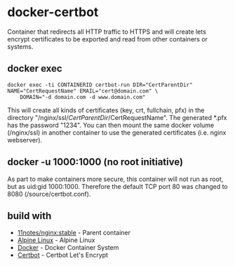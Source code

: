 # docker-certbot

Container that redirects all HTTP traffic to HTTPS and will create lets encrypt certificates to be exported and read from other containers or systems.

## docker exec
```shell
docker exec -ti CONTAINERID certbot-run DIR="CertParentDir" NAME="CertRequestName" EMAIL="cert@domain.com" \
    DOMAIN="-d domain.com -d www.domain.com"
```

This will create all kinds of certificates (key, crt, fullchain, pfx) in the directory "/nginx/ssl/$CertParentDir/$CertRequestName". The generated *.pfx has the password "1234". You can then mount the same docker volume (/nginx/ssl) in another container to use the generated certificates (i.e. nginx webserver).

## docker -u 1000:1000 (no root initiative)

As part to make containers more secure, this container will not run as root, but as uid:gid 1000:1000. Therefore the default TCP port 80 was changed to 8080 (/source/certbot.conf).

## build with
* [11notes/nginx:stable](https://github.com/11notes/docker-nginx) - Parent container
* [Alpine Linux](https://alpinelinux.org/) - Alpine Linux
* [Docker](https://www.docker.com/) - Docker Container System
* [Certbot](https://certbot.eff.org/) - Certbot Let's Encrypt